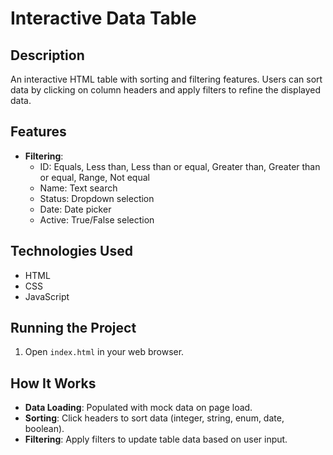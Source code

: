 # Interactive Data Table

## Description

An interactive HTML table with sorting and filtering features. Users can sort data by clicking on column headers and apply filters to refine the displayed data.

## Features

- **Filtering**: 
  - ID: Equals, Less than, Less than or equal, Greater than, Greater than or equal, Range, Not equal
  - Name: Text search
  - Status: Dropdown selection
  - Date: Date picker
  - Active: True/False selection

## Technologies Used

- HTML
- CSS
- JavaScript

## Running the Project

1. Open `index.html` in your web browser.

## How It Works

- **Data Loading**: Populated with mock data on page load.
- **Sorting**: Click headers to sort data (integer, string, enum, date, boolean).
- **Filtering**: Apply filters to update table data based on user input.
